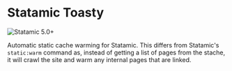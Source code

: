 # Statamic Toasty

![Statamic 5.0+](https://img.shields.io/badge/Statamic-5.0+-FF269E?style=for-the-badge&link=https://statamic.com)

Automatic static cache warming for Statamic. This differs from Statamic's `static:warm` command as, instead of getting a list of pages from the stache, it will crawl the site and warm any internal pages that are linked.
